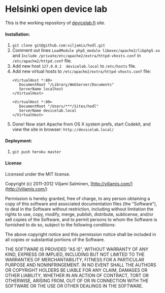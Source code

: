 # Helsinki open device lab

This is the working repository of [devicelab.fi](http://devicelab.fi) site.



#### Installation:

1. `git clone git@github.com:viljamis/hodl.git`
2. Comment out lines `LoadModule php5_module libexec/apache2/libphp5.so` and  `Include /private/etc/apache2/extra/httpd-vhosts.conf` in `/etc/apache2/httpd.conf` file.
3. Add new host `127.0.0.1	devicelab.local` to `/etc/hosts` file.
4. Add new virtual hosts to `/etc/apache2/extra/httpd-vhosts.conf` file:
    ```
    <VirtualHost *:80>
       DocumentRoot "/Library/WebServer/Documents"
       ServerName localhost
    </VirtualHost>

    <VirtualHost *:80>
       DocumentRoot "/Users/***/Sites/hodl"
       ServerName devicelab.local
    </VirtualHost>
    ```
5. Done! Now start Apache from OS X system prefs, start Codekit, and view the site in browser: `http://devicelab.local/`


#### Deployment:

1. `git push heroku master`


#### License
Licensed under the MIT license.

Copyright (c) 2011-2012 Viljami Salminen, [http://viljamis.com/](http://viljamis.com/)

Permission is hereby granted, free of charge, to any person obtaining a copy of this software and associated documentation files (the "Software"), to deal in the Software without restriction, including without limitation the rights to use, copy, modify, merge, publish, distribute, sublicense, and/or sell copies of the Software, and to permit persons to whom the Software is furnished to do so, subject to the following conditions:

The above copyright notice and this permission notice shall be included in all copies or substantial portions of the Software.

THE SOFTWARE IS PROVIDED "AS IS", WITHOUT WARRANTY OF ANY KIND, EXPRESS OR IMPLIED, INCLUDING BUT NOT LIMITED TO THE WARRANTIES OF MERCHANTABILITY, FITNESS FOR A PARTICULAR PURPOSE AND NONINFRINGEMENT. IN NO EVENT SHALL THE AUTHORS OR COPYRIGHT HOLDERS BE LIABLE FOR ANY CLAIM, DAMAGES OR OTHER LIABILITY, WHETHER IN AN ACTION OF CONTRACT, TORT OR OTHERWISE, ARISING FROM, OUT OF OR IN CONNECTION WITH THE SOFTWARE OR THE USE OR OTHER DEALINGS IN THE SOFTWARE.
